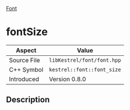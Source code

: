 [Font](index.md)
# fontSize
| Aspect | Value |
| --- | --- |
| Source File | `libKestrel/font/font.hpp` |
| C++ Symbol | `kestrel::font::font_size` |
| Introduced | Version 0.8.0 |
## Description

